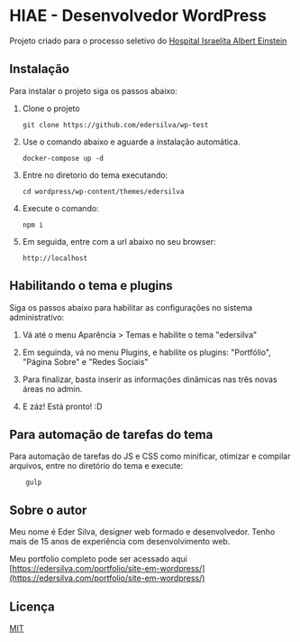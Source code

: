 # HIAE - Desenvolvedor WordPress

Projeto criado para o processo seletivo do [Hospital Israelita Albert Einstein](https://www.einstein.br/Pages/Home.aspx)

## Instalação

Para instalar o projeto siga os passos abaixo:

1.  Clone o projeto

        git clone https://github.com/edersilva/wp-test


2.  Use o comando abaixo e aguarde a instalação automática.

        docker-compose up -d

3.  Entre no diretorio do tema executando:

        cd wordpress/wp-content/themes/edersilva

4.  Execute o comando:

        npm i

5.  Em seguida, entre com a url abaixo no seu browser:

        http://localhost


## Habilitando o tema e plugins

Siga os passos abaixo para habilitar as configurações no sistema administrativo:

1.  Vá até o menu Aparência > Temas e habilite o tema "edersilva"


2.  Em seguinda, vá no menu Plugins, e habilite os plugins: "Portfólio", "Página Sobre" e "Redes Sociais"

3.  Para finalizar, basta inserir as informações dinâmicas nas três novas áreas no admin.

3.  E záz! Está pronto! :D


## Para automação de tarefas do tema

Para automação de tarefas do JS e CSS como minificar, otimizar e compilar arquivos, entre no diretório do tema e execute:


        gulp

## Sobre o autor
Meu nome é Eder Silva, designer web formado e desenvolvedor. Tenho mais de 15 anos de experiência com desenvolvimento web.
  
Meu portfolio completo pode ser acessado aqui [https://edersilva.com/portfolio/site-em-wordpress/](https://edersilva.com/portfolio/site-em-wordpress/)

## Licença
[MIT](https://choosealicense.com/licenses/mit/)